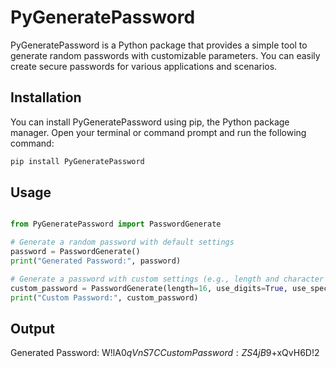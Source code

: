 # PyGeneratePassword

PyGeneratePassword is a Python package that provides a simple tool to generate random passwords with customizable parameters. You can easily create secure passwords for various applications and scenarios.

## Installation

You can install PyGeneratePassword using pip, the Python package manager. Open your terminal or command prompt and run the following command:

```bash
pip install PyGeneratePassword

```

## Usage

```python

from PyGeneratePassword import PasswordGenerate

# Generate a random password with default settings
password = PasswordGenerate()
print("Generated Password:", password)

# Generate a password with custom settings (e.g., length and character set)
custom_password = PasswordGenerate(length=16, use_digits=True, use_special_chars=True)
print("Custom Password:", custom_password)
```

## Output

Generated Password: W!lA0$qVnS7C
Custom Password: ZS4jB9$+xQvH6D!2
